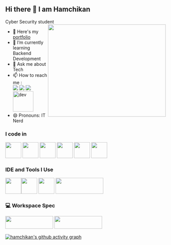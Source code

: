 ## Hi there 👋 I am Hamchikan

Cyber Security student
<img align="right" width="370" height="290" src="https://i.pinimg.com/originals/47/f0/34/47f0342cec72b800463bf003eac1257e.gif">
- 🔭 Here's my [portfolio](https://portfolio-848424770.development.catalystserverless.com/app/index.html#)                                                 
- 🌱 I’m currently learning Backend Development
- 💬 Ask me about Tech
- 📫 How to reach me :
<br /> [<img src="https://img.shields.io/badge/Twitter-1DA1F2?style=for-the-badge&logo=twitter&logoColor=white" />](https://twitter.com/Hamchikan) [<img src="https://img.shields.io/badge/LinkedIn-0077B5?style=for-the-badge&logo=linkedin&logoColor=white" />](https://www.linkedin.com/in/hamchikan-nirmaleswaran-05426728a/)
[<img src='https://img.shields.io/badge/Medium-12100E?style=for-the-badge&logo=medium&logoColor=white'>](https://medium.com/@hamchikan)
[<img width="64" height="64" src="https://img.icons8.com/windows/64/dev.png" alt="dev"/>](https://dev.to/hamchikan)
- 😄 Pronouns: IT Nerd

### I code in
<img height="50" width="50" src="https://img.icons8.com/color/48/000000/python.png" /> <img height="50" width="50" src="https://img.icons8.com/color/48/000000/html-5.png" /> <img height="50" width="50" src="https://img.icons8.com/color/48/000000/css3.png" /> <img height="50" width="50" src="https://img.icons8.com/color/48/000000/bootstrap.png" />
<img height="50" width="50" src="https://img.icons8.com/color/48/000000/javascript.png"/>  <img height="50" width="50" src="https://img.icons8.com/color/48/000000/mysql-logo.png"/> 
### IDE and Tools I Use
<img height="50" width="50" src="https://img.icons8.com/color/48/000000/visual-studio-code-2019.png"/><img height="50" width="50" src="https://img.icons8.com/color/50/000000/git.png"/> <img height="50" src="https://img.icons8.com/color/480/null/notion--v1.png" />
<img height='50' width='150' src='https://img.shields.io/badge/Wordpress-21759B?style=for-the-badge&logo=wordpress&logoColor=white'>

### 💻 Workspace Spec
<img height='40' width='150' src='https://img.shields.io/badge/Windows-0078D6?style=for-the-badge&logo=windows&logoColor=white'>
<img height='40' width='150' src='https://img.shields.io/badge/Kali_Linux-557C94?style=for-the-badge&logo=kali-linux&logoColor=white'>

[![hamchikan's github activity graph](https://github-readme-activity-graph.vercel.app/graph?username=hamchikan&bg_color=000000&color=ffffff&line=00ff00&point=ffffff&area=true&hide_border=true)](https://github.com/ashutosh00710/github-readme-activity-graph)
